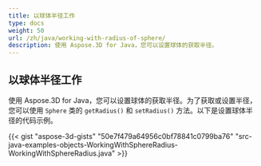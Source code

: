 ```yaml
---
title: 以球体半径工作
type: docs
weight: 50
url: /zh/java/working-with-radius-of-sphere/
description: 使用 Aspose.3D for Java，您可以设置球体的获取半径。
---
```

##  **以球体半径工作**
使用 Aspose.3D for Java，您可以设置球体的获取半径。为了获取或设置半径，您可以使用 `Sphere` 类的 `getRadius()` 和 `setRadius()` 方法。以下是设置球体半径的代码示例。

{{< gist "aspose-3d-gists" "50e7f479a64956c0bf78841c0799ba76" "src-java-examples-objects-WorkingWithSphereRadius-WorkingWithSphereRadius.java" >}}

